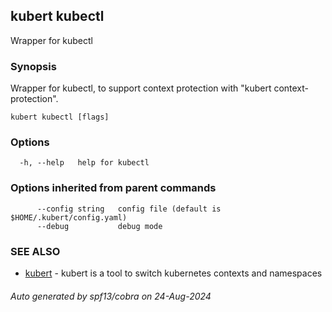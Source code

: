## kubert kubectl

Wrapper for kubectl

### Synopsis

Wrapper for kubectl, to support context protection with "kubert context-protection".

```
kubert kubectl [flags]
```

### Options

```
  -h, --help   help for kubectl
```

### Options inherited from parent commands

```
      --config string   config file (default is $HOME/.kubert/config.yaml)
      --debug           debug mode
```

### SEE ALSO

* [kubert](kubert.md)	 - kubert is a tool to switch kubernetes contexts and namespaces

###### Auto generated by spf13/cobra on 24-Aug-2024
